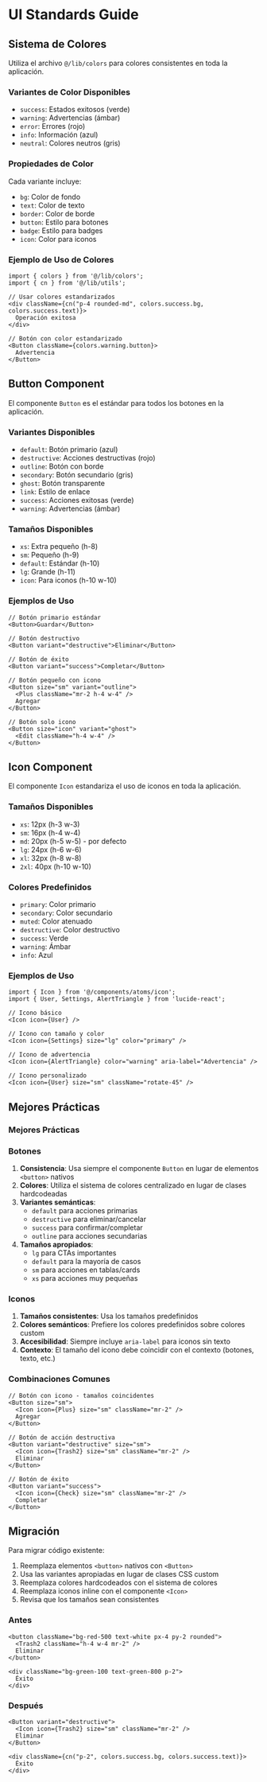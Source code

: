 # UI Standards Guide

## Sistema de Colores

Utiliza el archivo `@/lib/colors` para colores consistentes en toda la aplicación.

### Variantes de Color Disponibles

- `success`: Estados exitosos (verde)
- `warning`: Advertencias (ámbar)
- `error`: Errores (rojo)
- `info`: Información (azul)
- `neutral`: Colores neutros (gris)

### Propiedades de Color

Cada variante incluye:
- `bg`: Color de fondo
- `text`: Color de texto
- `border`: Color de borde
- `button`: Estilo para botones
- `badge`: Estilo para badges
- `icon`: Color para iconos

### Ejemplo de Uso de Colores

```tsx
import { colors } from '@/lib/colors';
import { cn } from '@/lib/utils';

// Usar colores estandarizados
<div className={cn("p-4 rounded-md", colors.success.bg, colors.success.text)}>
  Operación exitosa
</div>

// Botón con color estandarizado
<Button className={colors.warning.button}>
  Advertencia
</Button>
```

## Button Component

El componente `Button` es el estándar para todos los botones en la aplicación.

### Variantes Disponibles

- `default`: Botón primario (azul)
- `destructive`: Acciones destructivas (rojo)
- `outline`: Botón con borde
- `secondary`: Botón secundario (gris)
- `ghost`: Botón transparente
- `link`: Estilo de enlace
- `success`: Acciones exitosas (verde)
- `warning`: Advertencias (ámbar)

### Tamaños Disponibles

- `xs`: Extra pequeño (h-8)
- `sm`: Pequeño (h-9)
- `default`: Estándar (h-10)
- `lg`: Grande (h-11)
- `icon`: Para iconos (h-10 w-10)

### Ejemplos de Uso

```tsx
// Botón primario estándar
<Button>Guardar</Button>

// Botón destructivo
<Button variant="destructive">Eliminar</Button>

// Botón de éxito
<Button variant="success">Completar</Button>

// Botón pequeño con icono
<Button size="sm" variant="outline">
  <Plus className="mr-2 h-4 w-4" />
  Agregar
</Button>

// Botón solo icono
<Button size="icon" variant="ghost">
  <Edit className="h-4 w-4" />
</Button>
```

## Icon Component

El componente `Icon` estandariza el uso de iconos en toda la aplicación.

### Tamaños Disponibles

- `xs`: 12px (h-3 w-3)
- `sm`: 16px (h-4 w-4)
- `md`: 20px (h-5 w-5) - por defecto
- `lg`: 24px (h-6 w-6)
- `xl`: 32px (h-8 w-8)
- `2xl`: 40px (h-10 w-10)

### Colores Predefinidos

- `primary`: Color primario
- `secondary`: Color secundario
- `muted`: Color atenuado
- `destructive`: Color destructivo
- `success`: Verde
- `warning`: Ámbar
- `info`: Azul

### Ejemplos de Uso

```tsx
import { Icon } from '@/components/atoms/icon';
import { User, Settings, AlertTriangle } from 'lucide-react';

// Icono básico
<Icon icon={User} />

// Icono con tamaño y color
<Icon icon={Settings} size="lg" color="primary" />

// Icono de advertencia
<Icon icon={AlertTriangle} color="warning" aria-label="Advertencia" />

// Icono personalizado
<Icon icon={User} size="sm" className="rotate-45" />
```

## Mejores Prácticas

### Mejores Prácticas

### Botones

1. **Consistencia**: Usa siempre el componente `Button` en lugar de elementos `<button>` nativos
2. **Colores**: Utiliza el sistema de colores centralizado en lugar de clases hardcodeadas
3. **Variantes semánticas**: 
   - `default` para acciones primarias
   - `destructive` para eliminar/cancelar
   - `success` para confirmar/completar
   - `outline` para acciones secundarias
4. **Tamaños apropiados**: 
   - `lg` para CTAs importantes
   - `default` para la mayoría de casos
   - `sm` para acciones en tablas/cards
   - `xs` para acciones muy pequeñas

### Iconos

1. **Tamaños consistentes**: Usa los tamaños predefinidos
2. **Colores semánticos**: Prefiere los colores predefinidos sobre colores custom
3. **Accesibilidad**: Siempre incluye `aria-label` para iconos sin texto
4. **Contexto**: El tamaño del icono debe coincidir con el contexto (botones, texto, etc.)

### Combinaciones Comunes

```tsx
// Botón con icono - tamaños coincidentes
<Button size="sm">
  <Icon icon={Plus} size="sm" className="mr-2" />
  Agregar
</Button>

// Botón de acción destructiva
<Button variant="destructive" size="sm">
  <Icon icon={Trash2} size="sm" className="mr-2" />
  Eliminar
</Button>

// Botón de éxito
<Button variant="success">
  <Icon icon={Check} size="sm" className="mr-2" />
  Completar
</Button>
```

## Migración

Para migrar código existente:

1. Reemplaza elementos `<button>` nativos con `<Button>`
2. Usa las variantes apropiadas en lugar de clases CSS custom
3. Reemplaza colores hardcodeados con el sistema de colores
4. Reemplaza iconos inline con el componente `<Icon>`
5. Revisa que los tamaños sean consistentes

### Antes
```tsx
<button className="bg-red-500 text-white px-4 py-2 rounded">
  <Trash2 className="h-4 w-4 mr-2" />
  Eliminar
</button>

<div className="bg-green-100 text-green-800 p-2">
  Éxito
</div>
```

### Después
```tsx
<Button variant="destructive">
  <Icon icon={Trash2} size="sm" className="mr-2" />
  Eliminar
</Button>

<div className={cn("p-2", colors.success.bg, colors.success.text)}>
  Éxito
</div>
```